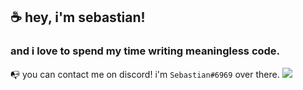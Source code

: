 ## ☕ hey, i'm sebastian! 
### and i love to spend my time writing meaningless code. 

📭 you can contact me on discord! i'm `Sebastian#6969` over there.
![](https://hit.yhype.me/github/profile?user_id=32375483)
